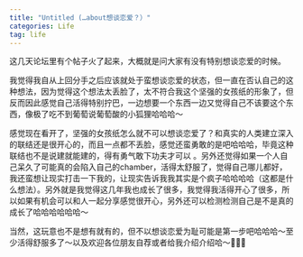 ```yaml
---
title: "Untitled (…about想谈恋爱？）"
categories: Life
tag: life
---
```

这几天论坛里有个帖子火了起来，大概就是问大家有没有特别想谈恋爱的时候。

我觉得我自从上回分手之后应该就处于蛮想谈恋爱的状态，但一直在否认自己的这种想法，因为觉得这个想法太丢脸了，太不符合我这个坚强的女孩纸的形象了，但反而因此感觉自己活得特别拧巴，一边想要一个东西一边又觉得自己不该要这个东西，像极了吃不到葡萄说葡萄酸的小狐狸哈哈哈～

感觉现在看开了，坚强的女孩纸怎么就不可以想谈恋爱了？和真实的人类建立深入的联结还是很开心的，而且一点都不丢脸，感觉还蛮勇敢的是吧哈哈哈，毕竟这种联结也不是说建就能建的，得有勇气敢下功夫才可以 。另外还觉得如果一个人自己呆久了可能真的会陷入自己的chamber，活得太舒服了，觉得自己哪儿都好，我还蛮想让现实打击一下我的，让现实告诉我我其实是个疯子哈哈哈哈（这都是什么想法）。另外就是我觉得这几年我也成长了很多，我觉得我活得开心了很多，所以如果有机会可以和人一起分享感觉很开心，另外还可以检测检测自己是不是真的成长了哈哈哈哈哈哈～

当然，这玩意也不是想有就有的，但不以想谈恋爱为耻可能是第一步吧哈哈哈～至少活得舒服多了～以及欢迎各位朋友自荐或者给我介绍介绍哈～🤣🤣🤣